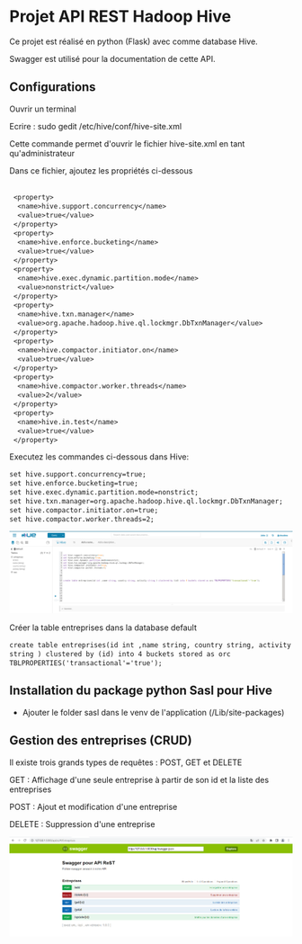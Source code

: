# Projet API REST Hadoop Hive

Ce projet est réalisé en python (Flask) avec comme database Hive.

Swagger est utilisé pour la documentation de cette API.

## Configurations

Ouvrir un terminal 

Ecrire : sudo gedit /etc/hive/conf/hive-site.xml

Cette commande permet d'ouvrir le fichier hive-site.xml en tant qu'administrateur

Dans ce fichier, ajoutez les propriétés ci-dessous

```

 <property>
  <name>hive.support.concurrency</name>
  <value>true</value>
 </property>
 <property>
  <name>hive.enforce.bucketing</name>
  <value>true</value>
 </property>
 <property>
  <name>hive.exec.dynamic.partition.mode</name>
  <value>nonstrict</value>
 </property>
 <property>
  <name>hive.txn.manager</name>
  <value>org.apache.hadoop.hive.ql.lockmgr.DbTxnManager</value>
 </property>
 <property>
  <name>hive.compactor.initiator.on</name>
  <value>true</value>
 </property>
 <property>
  <name>hive.compactor.worker.threads</name>
  <value>2</value>
 </property>
 <property>
  <name>hive.in.test</name>
  <value>true</value>
 </property>
```


Executez les commandes ci-dessous dans Hive:

```
set hive.support.concurrency=true;
set hive.enforce.bucketing=true;
set hive.exec.dynamic.partition.mode=nonstrict;
set hive.txn.manager=org.apache.hadoop.hive.ql.lockmgr.DbTxnManager;
set hive.compactor.initiator.on=true;
set hive.compactor.worker.threads=2;
```

![config](img/config.PNG)

Créer la table entreprises dans la database default

```
create table entreprises(id int ,name string, country string, activity string ) clustered by (id) into 4 buckets stored as orc TBLPROPERTIES('transactional'='true');
```


## Installation du package python Sasl pour Hive

- Ajouter le folder sasl dans le venv de l'application (/Lib/site-packages)

## Gestion des entreprises (CRUD)

Il existe trois grands types de requêtes : POST, GET et DELETE

GET : Affichage d'une seule entreprise à partir de son id et la liste des entreprises

POST : Ajout et modification d'une entreprise

DELETE : Suppression d'une entreprise



![swagger](img/swagger.png)